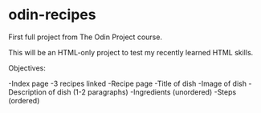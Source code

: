 # odin-recipes

First full project from The Odin Project course.

This will be an HTML-only project to test my recently learned HTML skills.

Objectives: 

-Index page
    -3 recipes linked
-Recipe page
    -Title of dish
    -Image of dish
    -Description of dish (1-2 paragraphs)
    -Ingredients (unordered)
    -Steps (ordered)